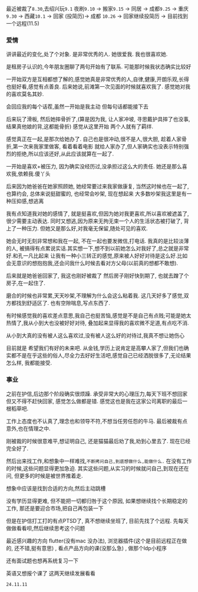 
最近被裁了`8.30`,去绍兴玩`9.1` 夜刷`9.10` -> 搬家`9.15` -> 同居 -> 成都`9.25` ->  重庆`9.30` -> 西藏`10.1` -> 回家 (投简历)-> 成都 `10.26` ->  回家继续投简历 -> 目前找到一个远程(11.5)

### 爱情

讲讲最近的变化,处了个对象. 是非常优秀的人. 她很爱我. 我也很喜欢她.

是租房子认识的,今年朋友圈聊了两句开始有了联系. 可能那时候我状态确实比较好

一开始双方是互相都想了解的,感觉她真是非常优秀的人,自律,健康,开朗乐观,长得也挺好看,感觉有点善良. 后来她说,前滩第一次见面的时候就喜欢我了. 感觉她对我的喜欢莫名其妙. 

会回应我的每个话茬,虽然一开始是我主动 但每句话都能接下去

后来玩了滑板, 然后她摔骨折了,(算是因为我, 让人家冲坡, 寻思戴护具摔了也没事, 结果真他娘的背,这都能骨折) 感觉从这里开始 两个人就有了羁绊.

感觉真正在一起,是那次给她办了. 自己也是很冲动,很不是人,很大胆, 趁着人家骨折,第一次来我家里做客, 看着看着电影 就给人家办了,但人家确实也没表示特别强烈的拒绝,所以应该还好,从此应该就算在一起了.

一开始是喜欢+被压力, 因为确实没经历过,没承担过这么大的责任. 她还是那么喜欢我,依赖我.傻丫头

后来因为她爸爸在她家照顾她, 她经常要过来我家做康复, 当然这时候也在一起了,也算约会, 总体来说挺甜蜜的, 也经常会吵架, 现在想起来 大多数吵架我这里是有一种压抑感,想逃离

我有点知道我对她的感情了, 就是挺喜欢,但因为她对我更喜欢,所以喜欢被遮盖了,很少需要主动表达. 同时又想逃,因为原来无拘无束一个人的生活状态被打破了, 背上了一种压力. 但她又是那么好,对我毫无保留,随处可见的喜欢.

她会无时无刻非常想和我在一起, 不在一起也要发微信,打电话. 我真的是比较淡薄的人, 被搞得有点累说实话.其实想一下,想不到以前她怎么对我好了,总之就是非常好.和孔一凡比起来 让我有一种小三转正的感觉,原来被人好好对待是这么好.比如会无意识的想抱抱我,还会问我什么时候去看对方父母(以前真的想都不敢想).

后来就是她爸爸回家了, 我这也刚好被裁了 然后房子刚好快到期了, 也就去蹭了个房子,在一起住了.

磨合的时候也非常累,天天吵架,不理解为什么会这么粘着我. 这几天好多了感觉,双方都找到舒适区了. 也有空隙喘息,写点东西了.

有时候感觉我的喜欢差点意思,我自己也挺苦恼,感觉是不是自己有点贱;可能是她太热情了,我从小到大也没被好好对待, 叠加起来显得我的喜欢微不足道,有点吃不消.

从小到大真的没有被人这么喜欢过,没有被人这么好的对待过,我真不想让她伤心

目前就是 希望我们有好的未来吧. 从金钱,学历上说肯定是高攀人家了,但我们也确实都不是在乎这些的俗人,尽全力去好好生活吧,感觉自己已经洒脱很多了,无论结果怎么样, 我都能接受.

### 事业

之前在护信,后边那个阶段确实很烦躁. 承受非常大的心理压力,每天下班不想回家但又不得不赶快回家, 感觉怎么做都是错. 感觉这也是我在这家公司离职的最后一根稻草吧.

工作上态度也不认真了,理念也和领导不符,不想当任劳任怨的牛马. 最后被裁有点意外,也在情理之中.

刚被裁的时候很意难平,想证明自己, 还是猫猫最后劝了我,劝到心里去了. 现在已经完全好了.

然后出来找工作,和想象中一样难找,`不断拷问自己,到底想做什么,能做什么.` 在没有工作的时候,这些问题显得更加急迫. 其实这些问题,从实习的时候就问自己,到现在还在问, 但更多的时候是被世界推着走.

想象中应该是找到合适的方向,然后主动跳槽

没有学历显得更难, 但不能把一切都归咎于这个原因, 如果想继续找个长期稳定的工作, 那还是要迎合市场,把自己再包装一下

但是在护信打工打的有点PTSD了, 真不想继续坐班了, 目前先找了个远程. 先每天做做看看呗,然后继续思考这个问题

最近感兴趣的方向 flutter(没有mac 没办法), 浏览器插件(这个是目前远程正在做的, 还不错,挺有意思) , 看点产品方向的课(没那么急) , 做那个ldp小程序

还有面试题也想再系统复习一下


英语又想报个课了 这两天继续发展看看






`24.11.11`

<!-- 


希望我可以一直陪伴你,希望你的下一栏里 有我 
当然有你 我的猫
 -->


